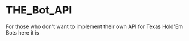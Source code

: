 # THE_Bot_API
For those who don't want to implement their own API for Texas Hold'Em Bots here it is
